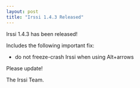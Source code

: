 ```yaml
---
layout: post
title: "Irssi 1.4.3 Released"
---
```


Irssi 1.4.3 has been released!

Includes the following important fix:

- do not freeze-crash Irssi when using Alt+arrows

Please update!

The Irssi Team.

